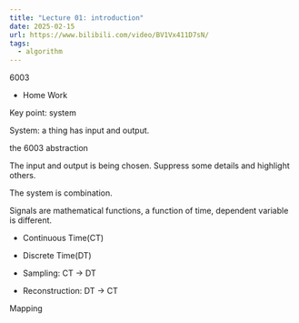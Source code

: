 ```yaml
---
title: "Lecture 01: introduction"
date: 2025-02-15
url: https://www.bilibili.com/video/BV1Vx411D7sN/
tags:
  - algorithm
---
```


6003

- Home Work

Key point: system

System: a thing has input and output.

the 6003 abstraction

The input and output is being chosen. Suppress some details and highlight others.

The system is combination.

Signals are mathematical functions, a function of time, dependent variable is different.

- Continuous Time(CT)
- Discrete Time(DT)

- Sampling: CT -> DT
- Reconstruction: DT -> CT

Mapping
